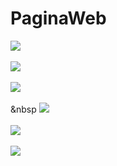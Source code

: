 # PaginaWeb
 
  
![](screenshot/img1.jpg)<br><br>
![](screenshot/img2.jpg)<br><br>
![](screenshot/img3.jpg)<br><br>
 &nbsp ![](screenshot/img4.jpg)<br><br>
![](screenshot/img5.jpg)<br><br>
  ![](screenshot/img6.jpg)<br><br>
